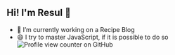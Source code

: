 ## Hi! I'm Resul 👋


<!--
**resul-elezi/resul-elezi** is a ✨ _special_ ✨ repository because its `README.md` (this file) appears on your GitHub profile.

Here are some ideas to get you started:

- 🔭 I’m currently working on ...

- 👯 I’m looking to collaborate on ...
- 🤔 I’m looking for help with ...
- 💬 Ask me about ...
- 📫 How to reach me: ...
- 😄 Pronouns: ...
- ⚡ Fun fact: ...
-->
- 🔭 I’m currently working on a Recipe Blog
- 😄 I try to master JavaScript, if it is possible to do so
![Profile view counter on GitHub](https://komarev.com/ghpvc/?username=resul-elezi&abbreviated=true&style=for-the-badge&color=45BDED)



